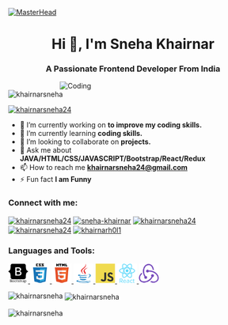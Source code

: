 [![MasterHead](https://chkskills.com/wp-content/uploads/2020/04/PNC-Animated-Banners.gif)](https://snehakhairnar.io)

<h1 align="center">Hi 👋, I'm Sneha Khairnar</h1>
<h3 align="center">A Passionate Frontend Developer From India</h3>
<img align="right" alt="Coding" width="400" src="https://media.tenor.com/AlUkiGkR2j8AAAAM/new-game-ahagon-umiko-programming.gif">

<p align="left"> <img src="https://komarev.com/ghpvc/?username=khairnarsneha&label=Profile%20views&color=0e75b6&style=flat" alt="khairnarsneha" /> </p>

<p align="left"> <a href="https://twitter.com/khairnarsneha24" target="blank"><img src="https://img.shields.io/twitter/follow/khairnarsneha24?logo=twitter&style=for-the-badge" alt="khairnarsneha24" /></a> </p>

- 🔭 I’m currently working on **to improve my coding skills.**
- 🌱 I’m currently learning **coding skills.**
- 👯 I’m looking to collaborate on **projects.**
- 💬 Ask me about **JAVA/HTML/CSS/JAVASCRIPT/Bootstrap/React/Redux**
- 📫 How to reach me **khairnarsneha24@gmail.com**
- ⚡ Fun fact **I am Funny**

<h3 align="left">Connect with me:</h3>
<p align="left">
<a href="https://twitter.com/khairnarsneha24" target="blank"><img align="center" src="https://raw.githubusercontent.com/rahuldkjain/github-profile-readme-generator/master/src/images/icons/Social/twitter.svg" alt="khairnarsneha24" height="30" width="40" /></a>
<a href="https://linkedin.com/in/sneha-khairnar-a15b36169/" target="blank"><img align="center" src="https://raw.githubusercontent.com/rahuldkjain/github-profile-readme-generator/master/src/images/icons/Social/linked-in-alt.svg" alt="sneha-khairnar" height="30" width="40" /></a>
<a href="https://www.hackerrank.com/khairnarsneha24" target="blank"><img align="center" src="https://raw.githubusercontent.com/rahuldkjain/github-profile-readme-generator/master/src/images/icons/Social/hackerrank.svg" alt="khairnarsneha24" height="30" width="40" /></a>
<a href="https://www.leetcode.com/khairnarsneha24" target="blank"><img align="center" src="https://raw.githubusercontent.com/rahuldkjain/github-profile-readme-generator/master/src/images/icons/Social/leet-code.svg" alt="khairnarsneha24" height="30" width="40" /></a>
<a href="https://auth.geeksforgeeks.org/user/khairnarh0l1" target="blank"><img align="center" src="https://raw.githubusercontent.com/rahuldkjain/github-profile-readme-generator/master/src/images/icons/Social/geeks-for-geeks.svg" alt="khairnarh0l1" height="30" width="40" /></a>
</p>

<h3 align="left">Languages and Tools:</h3>
<p align="left"> <a href="https://getbootstrap.com" target="_blank" rel="noreferrer"> <img src="https://raw.githubusercontent.com/devicons/devicon/master/icons/bootstrap/bootstrap-plain-wordmark.svg" alt="bootstrap" width="40" height="40"/> </a> <a href="https://www.w3schools.com/css/" target="_blank" rel="noreferrer"> <img src="https://raw.githubusercontent.com/devicons/devicon/master/icons/css3/css3-original-wordmark.svg" alt="css3" width="40" height="40"/> </a> <a href="https://www.w3.org/html/" target="_blank" rel="noreferrer"> <img src="https://raw.githubusercontent.com/devicons/devicon/master/icons/html5/html5-original-wordmark.svg" alt="html5" width="40" height="40"/> </a> <a href="https://www.java.com" target="_blank" rel="noreferrer"> <img src="https://raw.githubusercontent.com/devicons/devicon/master/icons/java/java-original.svg" alt="java" width="40" height="40"/> </a> <a href="https://developer.mozilla.org/en-US/docs/Web/JavaScript" target="_blank" rel="noreferrer"> <img src="https://raw.githubusercontent.com/devicons/devicon/master/icons/javascript/javascript-original.svg" alt="javascript" width="40" height="40"/> </a> <a href="https://reactjs.org/" target="_blank" rel="noreferrer"> <img src="https://raw.githubusercontent.com/devicons/devicon/master/icons/react/react-original-wordmark.svg" alt="react" width="40" height="40"/> </a> <a href="https://redux.js.org" target="_blank" rel="noreferrer"> <img src="https://raw.githubusercontent.com/devicons/devicon/master/icons/redux/redux-original.svg" alt="redux" width="40" height="40"/> </a> </p>

<p><img align="left" src="https://github-readme-stats.vercel.app/api/top-langs?username=khairnarsneha&show_icons=true&locale=en&layout=compact" alt="khairnarsneha" /></p>

<p>&nbsp;<img align="center" src="https://github-readme-stats.vercel.app/api?username=khairnarsneha&show_icons=true&locale=en" alt="khairnarsneha" /></p>

<p><img align="center" src="https://github-readme-streak-stats.herokuapp.com/?user=khairnarsneha&" alt="khairnarsneha" /></p>
